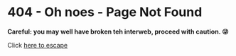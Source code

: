 # 404 - Oh noes - Page Not Found


**Careful: you may well have broken teh interweb, proceed with caution. 😜**

Click [here to escape](/)

